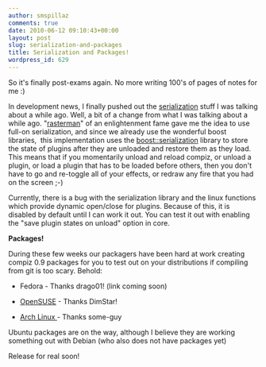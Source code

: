 ```yaml
---
author: smspillaz
comments: true
date: 2010-06-12 09:10:43+00:00
layout: post
slug: serialization-and-packages
title: Serialization and Packages!
wordpress_id: 629
---
```


So it's finally post-exams again. No more writing 100's of pages of notes for me :)

In development news, I finally pushed out the [serialization](http://git.compiz.org/compiz/core/commit/?id=ad81a6e7b48ce68e893b4c0b13080b198f37634c) stuff I was talking about a while ago. Well, a bit of a change from what I was talking about a while ago. "[rasterman](http://www.rasterman.com/)" of an enlightenment fame gave me the idea to use full-on serialization, and since we already use the wonderful boost libraries,  this implementation uses the [boost::serialization](http://www.boost.org/doc/libs/1_43_0/libs/serialization/doc/index.html) library to store the state of plugins after they are unloaded and restore them as they load. This means that if you momentarily unload and reload compiz, or unload a plugin, or load a plugin that has to be loaded before others, then you don't have to go and re-toggle all of your effects, or redraw any fire that you had on the screen ;-)

Currently, there is a bug with the serialization library and the linux functions which provide dynamic open/close for plugins. Because of this, it is disabled by default until I can work it out. You can test it out with enabling the "save plugin states on unload" option in core.

**Packages!**

During these few weeks our packagers have been hard at work creating compiz 0.9 packages for you to test out on your distributions if compiling from git is too scary. Behold:



	
  * Fedora - Thanks drago01! (link coming soon)

	
  * [OpenSUSE](http://download.opensuse.org/repositories/X11:/Compiz:/Next/) - Thanks DimStar!

	
  * [Arch Linux ](http://bbs.archlinux.org/viewtopic.php?pid=733050)- Thanks some-guy


Ubuntu packages are on the way, although I believe they are working something out with Debian (who also does not have packages yet)

Release for real soon!
